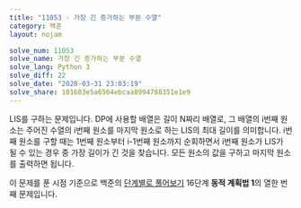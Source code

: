 ```yaml
---
title: "11053 - 가장 긴 증가하는 부분 수열"
category: 백준
layout: nojam

solve_num: 11053
solve_name: 가장 긴 증가하는 부분 수열
solve_lang: Python 3
solve_diff: 22
solve_date: "2020-03-31 23:03:19"
solve_share: 101683e5a6564ebcaa8994788351e1e9
---
```


LIS를 구하는 문제입니다. DP에 사용할 배열은 길이 N짜리 배열로, 그 배열의 i번째 원소는 주어진 수열의 i번째 원소를 마지막 원소로 하는 LIS의 최대 길이를 의미합니다. i번째 원소를 구할 때는 1번째 원소부터 i-1번째 원소까지 순회하면서 i번째 원소가 LIS가 될 수 있는 경우 중 가장 길이가 긴 것을 찾습니다. 모든 원소의 값을 구하고 마지막 원소를 출력하면 됩니다.

이 문제를 푼 시점 기준으로 백준의 [단계별로 풀어보기](http://noj.am/p/s) 16단계 **동적 계획법 1**의 열한 번째 문제입니다.

